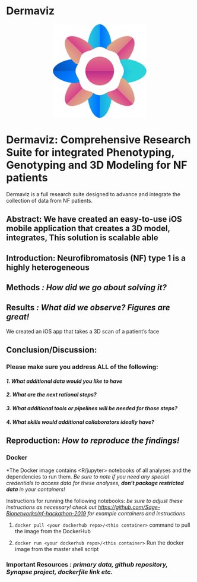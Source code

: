 
# Dermaviz
<p align="center">
  <img src="https://github.com/SVAI/Dermaviz/raw/master/assets/logo.png" style="width: 50%" title="Dermaviz Logo"/>
</p>

# Dermaviz: Comprehensive Research Suite for integrated Phenotyping, Genotyping and 3D Modeling for NF patients

Dermaviz is a full research suite designed to advance and integrate the collection of data from NF patients.


## Abstract: We have created an easy-to-use iOS mobile application that creates a 3D model, integrates, This solution is scalable able

  

## Introduction: Neurofibromatosis (NF) type 1 is a highly heterogeneous

  

## Methods *: How did we go about solving it?*

  

## Results *: What did we observe? Figures are great!*

  

We created an iOS app that takes a 3D scan of a patient’s face

  

## Conclusion/Discussion:

  

### Please make sure you address ALL of the following:

  

#### *1. What additional data would you like to have*

  

#### *2. What are the next rational steps?*

  

#### *3. What additional tools or pipelines will be needed for those steps?*

  

#### *4. What skills would additional collaborators ideally have?*

  

## Reproduction: *How to reproduce the findings!*

  

### Docker

  

*The Docker image contains <R/jupyter> notebooks of all analyses and the dependencies to run them. *Be sure to note if you need any special credentials to access data for these analyses, **don't package restricted data** in your containers!*

  

Instructions for running the following notebooks: *be sure to adjust these instructions as necessary! check out https://github.com/Sage-Bionetworks/nf-hackathon-2019 for example containers and instructions*

  

1. `docker pull <your dockerhub repo>/<this container>` command to pull the image from the DockerHub

2. `docker run <your dockerhub repo>/<this container>` Run the docker image from the master shell script

  

### Important Resources *: primary data, github repository, Synapse project, dockerfile link etc.*
